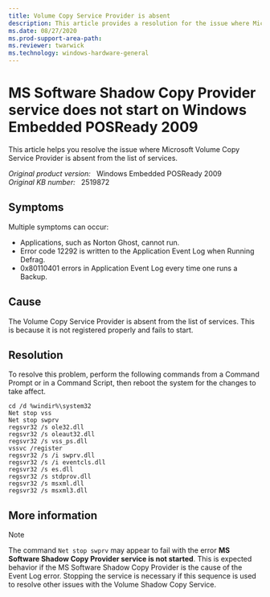 ```yaml
---
title: Volume Copy Service Provider is absent
description: This article provides a resolution for the issue where Microsoft Volume Copy Service Provider is absent from the list of services.
ms.date: 08/27/2020
ms.prod-support-area-path: 
ms.reviewer: twarwick
ms.technology: windows-hardware-general
---
```

# MS Software Shadow Copy Provider service does not start on Windows Embedded POSReady 2009

This article helps you resolve the issue where Microsoft Volume Copy Service Provider is absent from the list of services.

_Original product version:_ &nbsp; Windows Embedded POSReady 2009  
_Original KB number:_ &nbsp; 2519872

## Symptoms

Multiple symptoms can occur:

- Applications, such as Norton Ghost, cannot run.
- Error code 12292 is written to the Application Event Log when Running Defrag.
- 0x80110401 errors in Application Event Log every time one runs a Backup.

## Cause

The Volume Copy Service Provider is absent from the list of services. This is because it is not registered properly and fails to start.

## Resolution

To resolve this problem, perform the following commands from a Command Prompt or in a Command Script, then reboot the system for the changes to take affect.

```console
cd /d %windir%\system32
Net stop vss
Net stop swprv
regsvr32 /s ole32.dll
regsvr32 /s oleaut32.dll
regsvr32 /s vss_ps.dll
vssvc /register
regsvr32 /s /i swprv.dll
regsvr32 /s /i eventcls.dll
regsvr32 /s es.dll
regsvr32 /s stdprov.dll
regsvr32 /s msxml.dll
regsvr32 /s msxml3.dll
```

## More information

> [!NOTE]
> The command `Net stop swprv` may appear to fail with the error **MS Software Shadow Copy Provider service is not started**. This is expected behavior if the MS Software Shadow Copy Provider is the cause of the Event Log error. Stopping the service is necessary if this sequence is used to resolve other issues with the Volume Shadow Copy Service.
